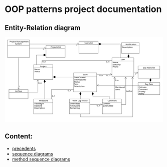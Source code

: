 # OOP patterns project documentation

## Entity-Relation diagram
![entity relation](er_diagram.svg)

## Content:

- [precedents](precedents.md)
- [sequence diagrams](sequences.md)
- [method sequence diagrams](method_sequences.md)